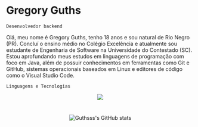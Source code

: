 # Gregory Guths

`Desenvolvedor backend`

Olá, meu nome é Gregory Guths, tenho 18 anos e sou natural de Rio Negro (PR). Concluí o ensino médio no Colégio Excelência e atualmente sou estudante de Engenharia de Software na Universidade do Contestado (SC). Estou aprofundando meus estudos em linguagens de programação com foco em Java, além de possuir conhecimentos em ferramentas como Git e GitHub, sistemas operacionais baseados em Linux e editores de código como o Visual Studio Code.

`Linguagens e Tecnologias`
<div align="center" >
<a href="https://skillicons.dev"   >
  <img src="https://skillicons.dev/icons?i=java,git,vscode,idea,html,css,figma,github,discord,linkedin,linux,ubuntu,windows" />
</a>

#

  ![Guthsss's GitHub stats](https://github-readme-stats.vercel.app/api?username=Guthsss&theme=dark&show_icons=true)

  <tr>
    <td colspan="2" align="center">
      <img src="https://github.com/lowlighter/metrics/blob/examples/AprendizagemJava.repository.svg" alt=""></img>
      <img width="900" height="1" alt="">
    </td>
  </tr>

  



 

 
 
  

  






 
  
  

  





